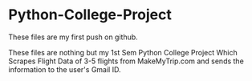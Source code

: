 # Python-College-Project
These files are my first push on github.

These files are nothing but my 1st Sem Python College Project Which Scrapes Flight Data of 3-5 flights from MakeMyTrip.com and sends the information to the user's Gmail ID.
